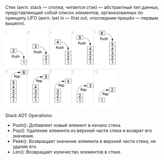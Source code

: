Стек (англ. stack — стопка; читается стэк) — абстрактный тип данных, представляющий собой список элементов, организованных по принципу LIFO (англ. last in — first out, «последним пришёл — первым вышел»).  

![IMAGE](/img/Lifo_stack.png)

Stack ADT Operations:
* Push(): Добавляет новый элемент в начало стека.  
* Pop(): Удаление элемента из верхней части стека и возврат его значения.  
* Peek(): Возвращает значение элемента в верхней части стека, не удаляя его.  
* Len(): Возвращает количество элементов в стеке.  